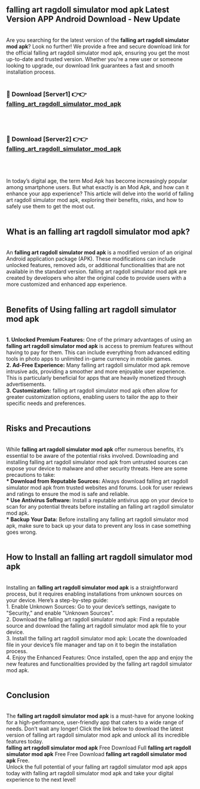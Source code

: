 ## falling art ragdoll simulator mod apk Latest Version APP Android Download - New Update
<br>
Are you searching for the latest version of the <strong>falling art ragdoll simulator mod apk</strong>? Look no further! We provide a free and secure download link for the official falling art ragdoll simulator mod apk, ensuring you get the most up-to-date and trusted version. Whether you're a new user or someone looking to upgrade, our download link guarantees a fast and smooth installation process.
<br>
<br>
<h3>🔴 Download [Server1] 👉👉 <a href="https://modyolo.store/falling+art+ragdoll+simulator+mod+apk">falling_art_ragdoll_simulator_mod_apk</a></h3><br>
<br>
<h3>🔴 Download [Server2] 👉👉 <a href="https://modyolo.store/falling+art+ragdoll+simulator+mod+apk">falling_art_ragdoll_simulator_mod_apk</a></h3><br>
<br>
<br>
In today’s digital age, the term Mod Apk has become increasingly popular among smartphone users. But what exactly is an Mod Apk, and how can it enhance your app experience? This article will delve into the world of falling art ragdoll simulator mod apk, exploring their benefits, risks, and how to safely use them to get the most out.
<br>
<br>
<h2>What is an falling art ragdoll simulator mod apk?</h2>
<br>
An <strong>falling art ragdoll simulator mod apk</strong> is a modified version of an original Android application package (APK). These modifications can include unlocked features, removed ads, or additional functionalities that are not available in the standard version. falling art ragdoll simulator mod apk are created by developers who alter the original code to provide users with a more customized and enhanced app experience.
<br>
<br>
<h2>Benefits of Using falling art ragdoll simulator mod apk</h2>
<br>
<strong> 1. Unlocked Premium Features:</strong> One of the primary advantages of using an <strong>falling art ragdoll simulator mod apk</strong> is access to premium features without having to pay for them. This can include everything from advanced editing tools in photo apps to unlimited in-game currency in mobile games.
<br>
<strong> 2. Ad-Free Experience:</strong> Many falling art ragdoll simulator mod apk remove intrusive ads, providing a smoother and more enjoyable user experience. This is particularly beneficial for apps that are heavily monetized through advertisements.
<br>
<strong> 3. Customization:</strong> falling art ragdoll simulator mod apk often allow for greater customization options, enabling users to tailor the app to their specific needs and preferences.
<br>
<br>
<h2>Risks and Precautions</h2>
<br>
While <strong>falling art ragdoll simulator mod apk</strong> offer numerous benefits, it’s essential to be aware of the potential risks involved. Downloading and installing falling art ragdoll simulator mod apk from untrusted sources can expose your device to malware and other security threats. Here are some precautions to take:
<br>
<strong> * Download from Reputable Sources:</strong> Always download falling art ragdoll simulator mod apk from trusted websites and forums. Look for user reviews and ratings to ensure the mod is safe and reliable.
<br>
<strong> * Use Antivirus Software:</strong> Install a reputable antivirus app on your device to scan for any potential threats before installing an falling art ragdoll simulator mod apk.
<br>
<strong> * Backup Your Data:</strong> Before installing any falling art ragdoll simulator mod apk, make sure to back up your data to prevent any loss in case something goes wrong.
<br>
<br>
<h2>How to Install an falling art ragdoll simulator mod apk</h2>
<br>
Installing an <strong>falling art ragdoll simulator mod apk</strong> is a straightforward process, but it requires enabling installations from unknown sources on your device. Here’s a step-by-step guide:
<br>
 1. Enable Unknown Sources: Go to your device’s settings, navigate to "Security," and enable "Unknown Sources".
<br>
 2. Download the falling art ragdoll simulator mod apk: Find a reputable source and download the falling art ragdoll simulator mod apk file to your device.
<br>
 3. Install the falling art ragdoll simulator mod apk: Locate the downloaded file in your device’s file manager and tap on it to begin the installation process.
<br>
 4. Enjoy the Enhanced Features: Once installed, open the app and enjoy the new features and functionalities provided by the falling art ragdoll simulator mod apk.
<br>
<br>
<h2><strong>Conclusion</strong></h2>
<br>
The <strong>falling art ragdoll simulator mod apk</strong> is a must-have for anyone looking for a high-performance, user-friendly app that caters to a wide range of needs. Don’t wait any longer! Click the link below to download the latest version of falling art ragdoll simulator mod apk and unlock all its incredible features today.
<br>
<strong>falling art ragdoll simulator mod apk</strong> Free Download Full <strong>falling art ragdoll simulator mod apk</strong> Free Free Download <strong>falling art ragdoll simulator mod apk</strong> Free.
<br>
Unlock the full potential of your falling art ragdoll simulator mod apk apps today with falling art ragdoll simulator mod apk and take your digital experience to the next level!
